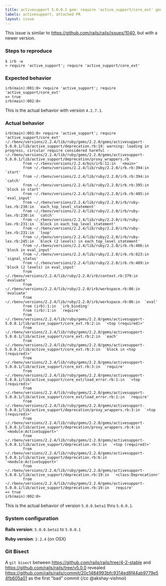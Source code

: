 ```yaml
---
title: activesupport 5.0.0.1 gem: require 'active_support/core_ext' generates "circular require" warning
labels: activesupport, attached PR
layout: issue
---
```


This issue is similar to https://github.com/rails/rails/issues/1040, but with a newer version.
### Steps to reproduce

```
$ irb -w
> require 'active_support'; require 'active_support/core_ext'
```
### Expected behavior

```
irb(main):001:0> require 'active_support'; require 'active_support/core_ext'
=> true
irb(main):002:0>
```

This is the actual behavior with version `4.2.7.1`.
### Actual behavior

```
irb(main):001:0> require 'active_support'; require 'active_support/core_ext'
~/.rbenv/versions/2.2.4/lib/ruby/gems/2.2.0/gems/activesupport-5.0.0.1/lib/active_support/deprecation.rb:19: warning: loading in progress, circular require considered harmful - ~/.rbenv/versions/2.2.4/lib/ruby/gems/2.2.0/gems/activesupport-5.0.0.1/lib/active_support/deprecation/proxy_wrappers.rb
        from ~/.rbenv/versions/2.2.4/bin/irb:11:in  `<main>'
        from ~/.rbenv/versions/2.2.4/lib/ruby/2.2.0/irb.rb:394:in  `start'
        from ~/.rbenv/versions/2.2.4/lib/ruby/2.2.0/irb.rb:394:in  `catch'
        from ~/.rbenv/versions/2.2.4/lib/ruby/2.2.0/irb.rb:395:in  `block in start'
        from ~/.rbenv/versions/2.2.4/lib/ruby/2.2.0/irb.rb:485:in  `eval_input'
        from ~/.rbenv/versions/2.2.4/lib/ruby/2.2.0/irb/ruby-lex.rb:230:in  `each_top_level_statement'
        from ~/.rbenv/versions/2.2.4/lib/ruby/2.2.0/irb/ruby-lex.rb:230:in  `catch'
        from ~/.rbenv/versions/2.2.4/lib/ruby/2.2.0/irb/ruby-lex.rb:231:in  `block in each_top_level_statement'
        from ~/.rbenv/versions/2.2.4/lib/ruby/2.2.0/irb/ruby-lex.rb:231:in  `loop'
        from ~/.rbenv/versions/2.2.4/lib/ruby/2.2.0/irb/ruby-lex.rb:245:in  `block (2 levels) in each_top_level_statement'
        from ~/.rbenv/versions/2.2.4/lib/ruby/2.2.0/irb.rb:486:in  `block in eval_input'
        from ~/.rbenv/versions/2.2.4/lib/ruby/2.2.0/irb.rb:623:in  `signal_status'
        from ~/.rbenv/versions/2.2.4/lib/ruby/2.2.0/irb.rb:489:in  `block (2 levels) in eval_input'
        from ~/.rbenv/versions/2.2.4/lib/ruby/2.2.0/irb/context.rb:379:in  `evaluate'
        from ~/.rbenv/versions/2.2.4/lib/ruby/2.2.0/irb/workspace.rb:86:in  `evaluate'
        from ~/.rbenv/versions/2.2.4/lib/ruby/2.2.0/irb/workspace.rb:86:in  `eval'
        from (irb):1:in  `irb_binding'
        from (irb):1:in  `require'
        from ~/.rbenv/versions/2.2.4/lib/ruby/gems/2.2.0/gems/activesupport-5.0.0.1/lib/active_support/core_ext.rb:2:in  `<top (required)>'
        from ~/.rbenv/versions/2.2.4/lib/ruby/gems/2.2.0/gems/activesupport-5.0.0.1/lib/active_support/core_ext.rb:2:in  `each'
        from ~/.rbenv/versions/2.2.4/lib/ruby/gems/2.2.0/gems/activesupport-5.0.0.1/lib/active_support/core_ext.rb:3:in  `block in <top (required)>'
        from ~/.rbenv/versions/2.2.4/lib/ruby/gems/2.2.0/gems/activesupport-5.0.0.1/lib/active_support/core_ext.rb:3:in  `require'
        from ~/.rbenv/versions/2.2.4/lib/ruby/gems/2.2.0/gems/activesupport-5.0.0.1/lib/active_support/core_ext/load_error.rb:1:in  `<top (required)>'
        from ~/.rbenv/versions/2.2.4/lib/ruby/gems/2.2.0/gems/activesupport-5.0.0.1/lib/active_support/core_ext/load_error.rb:1:in  `require'
        from ~/.rbenv/versions/2.2.4/lib/ruby/gems/2.2.0/gems/activesupport-5.0.0.1/lib/active_support/deprecation/proxy_wrappers.rb:3:in  `<top (required)>'
        from ~/.rbenv/versions/2.2.4/lib/ruby/gems/2.2.0/gems/activesupport-5.0.0.1/lib/active_support/deprecation/proxy_wrappers.rb:4:in  `<module:ActiveSupport>'
        from ~/.rbenv/versions/2.2.4/lib/ruby/gems/2.2.0/gems/activesupport-5.0.0.1/lib/active_support/deprecation.rb:3:in  `<top (required)>'
        from ~/.rbenv/versions/2.2.4/lib/ruby/gems/2.2.0/gems/activesupport-5.0.0.1/lib/active_support/deprecation.rb:6:in  `<module:ActiveSupport>'
        from ~/.rbenv/versions/2.2.4/lib/ruby/gems/2.2.0/gems/activesupport-5.0.0.1/lib/active_support/deprecation.rb:19:in  `<class:Deprecation>'
        from ~/.rbenv/versions/2.2.4/lib/ruby/gems/2.2.0/gems/activesupport-5.0.0.1/lib/active_support/deprecation.rb:19:in  `require'
=> true
irb(main):002:0>
```

This is the actual behavior of version `5.0.0.beta1` thru `5.0.0.1`.
### System configuration

**Rails version**: `5.0.0.beta1` to `5.0.0.1`

**Ruby version**: `2.2.4` (on OSX)
### Git Bisect

A `git bisect` between https://github.com/rails/rails/tree/4-2-stable and https://github.com/rails/rails/tree/v5.0.0 revealed https://github.com/rails/rails/commit/20c1484993bfc9314ed8f44ab9779e54fb605a01 as the first "bad" commit (/cc @akshay-vishnoi)

